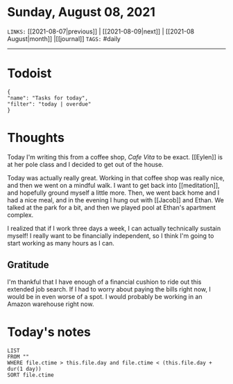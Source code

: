 # Sunday, August 08, 2021
`LINKS:` [[2021-08-07|previous]] | [[2021-08-09|next]] | [[2021-08 August|month]] |[[journal]] 
`TAGS:` #daily

---
# Todoist
```todoist
{
"name": "Tasks for today",
"filter": "today | overdue"
}
```

# Thoughts
Today I'm writing this from a coffee shop, *Cafe Vita* to be exact. [[Eylen]] is at her pole class and I decided to get out of the house. 

Today was actually really great. Working in that coffee shop was really nice, and then we went on a mindful walk. I want to get back into [[meditation]], and hopefully ground myself a little more. Then, we went back home and I had a nice meal, and in the evening I hung out with [[Jacob]] and Ethan. We talked at the park for a bit, and then we played pool at Ethan's apartment complex. 

I realized that if I work three days a week, I can actually technically sustain myself! I really want to be financially independent, so I think I'm going to start working as many hours as I can. 

## Gratitude
I'm thankful that I have enough of a financial cushion to ride out this extended job search. If I had to worry about paying the bills right now, I would be in even worse of a spot. I would probably be working in an Amazon warehouse right now. 

# Today's notes
```dataview
LIST 
FROM ""
WHERE file.ctime > this.file.day and file.ctime < (this.file.day + dur(1 day))
SORT file.ctime
```
